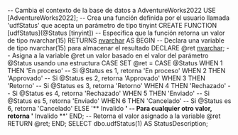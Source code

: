-- Cambia el contexto de la base de datos a AdventureWorks2022
USE [AdventureWorks2022];
-- Crea una función definida por el usuario llamada 'udfStatus' que acepta un parámetro de tipo tinyint
CREATE FUNCTION [udfStatus](@Status [tinyint])
-- Especifica que la función retorna un valor de tipo nvarchar(15)
RETURNS [nvarchar](15)
AS
BEGIN
    -- Declara una variable de tipo nvarchar(15) para almacenar el resultado
    DECLARE @ret [nvarchar](15);
    -- Asigna a la variable @ret un valor basado en el valor del parámetro @Status usando una estructura CASE
    SET @ret =
    CASE @Status
        WHEN 1 THEN 'En proceso'     -- Si @Status es 1, retorna 'En proceso'
        WHEN 2 THEN 'Approvado'      -- Si @Status es 2, retorna 'Approvado'
        WHEN 3 THEN 'Retorno'        -- Si @Status es 3, retorna 'Retorno'
        WHEN 4 THEN 'Rechazado'      -- Si @Status es 4, retorna 'Rechazado'
        WHEN 5 THEN 'Enviado'        -- Si @Status es 5, retorna 'Enviado'
        WHEN 6 THEN 'Cancelado'      -- Si @Status es 6, retorna 'Cancelado'
        ELSE '** Invalido **'        -- Para cualquier otro valor, retorna '** Invalido **'
    END;
    -- Retorna el valor asignado a la variable @ret
    RETURN @ret;
END;
SELECT dbo.udfStatus(1) AS StatusDescription;
